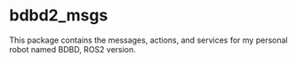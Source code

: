 # bdbd2_msgs
This package contains the messages, actions, and services for my personal robot named BDBD, ROS2 version.
